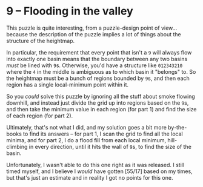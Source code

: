# 9 &ndash; Flooding in the valley
This puzzle is quite interesting, from a puzzle-design point of view... because the description of the puzzle implies a lot of things about the structure of the heightmap.

In particular, the requirement that every point that isn't a `9` will always flow into exactly one basin means that the boundary between any two basins _must_ be lined with `9`s. Otherwise, you'd have a structure like `012343210` where the `4` in the middle is ambiguous as to which basin it "belongs" to. So the heightmap must be a bunch of regions bounded by `9`s, and then each region has a single local-minimum point within it.

So you _could_ solve this puzzle by ignoring all the stuff about smoke flowing downhill, and instead just divide the grid up into regions based on the `9`s, and then take the minimum value in each region (for part 1) and find the size of each region (for part 2).

Ultimately, that's not what I did, and my solution goes a bit more by-the-books to find its answers &ndash; for part 1, I scan the grid to find all the local minima, and for part 2, I do a flood fill from each local minimum, hill-climbing in every direction, until it hits the wall of `9`s, to find the size of the basin.

Unfortunately, I wasn't able to do this one right as it was released. I still timed myself, and I believe I _would_ have gotten [55/17] based on my times, but that's just an estimate and in reality I got no points for this one.
